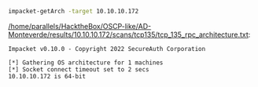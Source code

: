 ```bash
impacket-getArch -target 10.10.10.172
```

[/home/parallels/HacktheBox/OSCP-like/AD-Monteverde/results/10.10.10.172/scans/tcp135/tcp_135_rpc_architecture.txt](file:///home/parallels/HacktheBox/OSCP-like/AD-Monteverde/results/10.10.10.172/scans/tcp135/tcp_135_rpc_architecture.txt):

```
Impacket v0.10.0 - Copyright 2022 SecureAuth Corporation

[*] Gathering OS architecture for 1 machines
[*] Socket connect timeout set to 2 secs
10.10.10.172 is 64-bit


```
